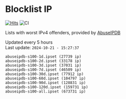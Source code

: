# Blocklist IP

[![Hits](https://hits.seeyoufarm.com/api/count/incr/badge.svg?url=https%3A%2F%2Fgithub.com%2Fborestad%2Fblocklist-ip%2F&count_bg=%2379C83D&title_bg=%23555555&icon=&icon_color=%23E7E7E7&title=hits&edge_flat=false)](https://hits.seeyoufarm.com)  ![CI](https://img.shields.io/github/workflow/status/borestad/blocklist-ip/CI?style=flat-square)

Lists with worst IPv4 offenders, provided by [AbuseIPDB](https://www.abuseipdb.com/)

<!-- FOOTER-PLACEHOLDER -->
Updated every 5 hours<br>
Last update: `2024-10-21 - 15:27:37`
```
abuseipdb-s100-1d.ipset (27739 ip)
abuseipdb-s100-2d.ipset (33178 ip)
abuseipdb-s100-3d.ipset (37031 ip)
abuseipdb-s100-7d.ipset (46509 ip)
abuseipdb-s100-30d.ipset (77912 ip)
abuseipdb-s100-60d.ipset (104797 ip)
abuseipdb-s100-90d.ipset (128831 ip)
abuseipdb-s100-120d.ipset (159731 ip)
abuseipdb-s100-all.ipset (673731 ip)
```
